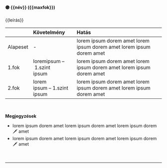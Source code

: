 #### 🟣 {{név}} ({{maxfok}})

{{leírás}}

| |  Követelmény | Hatás  |
| :----------- | :----------- | :----------- |
| Alapeset| - | lorem ipsum dorem amet lorem ipsum dorem amet lorem ipsum dorem amet |
| 1.fok | loremipsum&nbsp;–&nbsp;1.szint<br />ipsum | lorem ipsum dorem amet lorem ipsum dorem amet lorem ipsum dorem amet |
| 2.fok | lorem<br />ipsum&nbsp;–&nbsp;1.szint<br />ipsum | lorem ipsum dorem amet lorem ipsum dorem amet lorem ipsum dorem amet |

<br />

**Megjegyzések**

- lorem ipsum dorem amet lorem ipsum dorem amet lorem ipsum dorem 🗡️ amet
- lorem ipsum dorem amet lorem ipsum dorem amet lorem ipsum dorem 🗡️ amet

<br />

---
